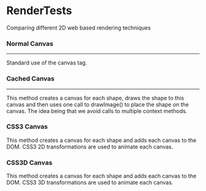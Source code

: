 RenderTests
===========

Comparing different 2D web based rendering techniques

### Normal Canvas
--------------
Standard use of the canvas tag.

### Cached Canvas
--------------
This method creates a canvas for each shape, draws the shape to this canvas and then uses one call to drawImage() to place the shape on the canvas. The idea being that we avoid calls to multiple context methods. 

### CSS3 Canvas
This method creates a canvas for each shape and adds each canvas to the DOM. CSS3 2D transformations are used to animate each canvas.

### CSS3D Canvas
This method creates a canvas for each shape and adds each canvas to the DOM. CSS3 3D transformations are used to animate each canvas.